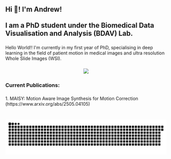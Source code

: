 <h2 align="left">Hi 👋! I'm Andrew! <br><br>I am a PhD student under the Biomedical Data Visualisation and Analysis (BDAV) Lab.</h2>

###

<p align="left">Hello World!! I'm currently in my first year of PhD, specialising in deep learning in the field of patient motion in medical images and ultra resolution Whole Slide Images (WSI).</p>

###

<div align="center">
  <img height="200" src="https://media2.giphy.com/media/v1.Y2lkPTc5MGI3NjExY2ZxdDhib3cyMWh0dzhwdHgzd2dmMG53eW41ZmlkajRya3c4YnprMiZlcD12MV9pbnRlcm5hbF9naWZfYnlfaWQmY3Q9Zw/117nq2kn9CWoPm/giphy.gif"  />
</div>

###

<h3 align="left">Current Publications:</h3>

###

<p align="left">1. MAISY: Motion Aware Image Synthesis for Motion Correction (https://www.arxiv.org/abs/2505.04105)</p>

###

<br clear="both">

<img src="https://raw.githubusercontent.com/azgcdrew/azgcdrew/output/snake.svg" alt="Snake animation" />

###